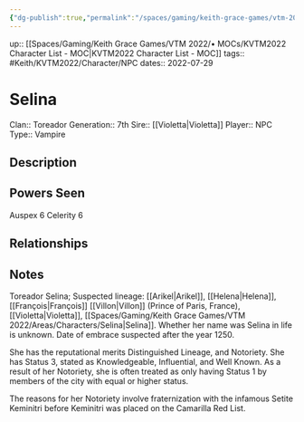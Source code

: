 ```yaml
---
{"dg-publish":true,"permalink":"/spaces/gaming/keith-grace-games/vtm-2022/areas/characters/selina/","dgHomeLink":true,"dgPassFrontmatter":true}
---
```


up:: [[Spaces/Gaming/Keith Grace Games/VTM 2022/• MOCs/KVTM2022 Character List - MOC|KVTM2022 Character List - MOC]]
tags:: #Keith/KVTM2022/Character/NPC
dates:: 2022-07-29

# Selina
Clan:: Toreador
Generation:: 7th
Sire:: [[Violetta|Violetta]]
Player:: NPC
Type:: Vampire
## Description




## Powers Seen
Auspex 6
Celerity 6

## Relationships



## Notes

Toreador Selina; Suspected lineage:
[[Arikel|Arikel]], [[Helena|Helena]], [[François|François]] [[Villon|Villon]] (Prince of Paris, France), [[Violetta|Violetta]], [[Spaces/Gaming/Keith Grace Games/VTM 2022/Areas/Characters/Selina|Selina]]. 
Whether her name was Selina in life is unknown. 
Date of embrace suspected after the year 1250.

She has the reputational merits Distinguished Lineage, and Notoriety. 
She has Status 3, stated as Knowledgeable, Influential, and Well Known. 
As a result of her Notoriety, she is often treated as only having Status 1 
by members of the city with equal or higher status.

The reasons for her Notoriety involve fraternization with the infamous 
Setite Keminitri before Keminitri  was placed on the Camarilla Red List.




